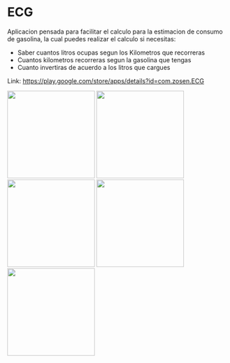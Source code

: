 # ECG
Aplicacion pensada para facilitar el calculo para la estimacion de consumo de gasolina, la cual puedes realizar el calculo si necesitas:

- Saber cuantos litros ocupas segun los Kilometros que recorreras
- Cuantos kilometros recorreras segun la gasolina que tengas
- Cuanto invertiras de acuerdo a los litros que cargues

Link: https://play.google.com/store/apps/details?id=com.zosen.ECG

<img src="https://i.postimg.cc/0QBT0wMc/Screenshot-20230924-153848-com-zosen-ecg.jpg" width="200"/>
<img src="https://i.postimg.cc/BtWRdfCF/Screenshot-20230924-153852-com-zosen-ecg.jpg" width="200"/>
<img src="https://i.postimg.cc/qq69bv20/Screenshot-20230924-153856-com-zosen-ecg.jpg" width="200"/>
<img src="https://i.postimg.cc/66D397jr/Screenshot-20230924-153900-com-zosen-ecg.jpg" width="200"/>
<img src="https://i.postimg.cc/7PCh81VP/Screenshot-20230924-153908-com-zosen-ecg.jpg" width="200"/>

